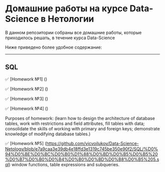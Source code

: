 # Домашние работы на курсе Data-Science в Нетологии
В данном репозитории собраны все домашние работы, которые приходилось решать, в течение курса Data-Science


Ниже приведено более удобное содержание:
____
## SQL
:white_check_mark: [Homework №1] ()


:white_check_mark: [Homework №2] ()


:white_check_mark: [Homework №3] ()


:white_check_mark: [Homework №4] ()

Purposes of homework:
(learn how to design the architecture of database tables, work with restrictions and field attributes, fill tables with data;
consolidate the skills of working with primary and foreign keys;
demonstrate knowledge of modifying database tables.)

:white_check_mark: [Homework №5] (https://github.com/vicvoilukov/Data-Science-Netology/blob/e7a9caa3e39db4e18ffd3e1319c745be350e90f2/SQL/%D0%94%D0%BE%D0%BC%D0%B0%D1%88%D0%BD%D0%B5%D0%B5%20%D0%B7%D0%B0%D0%B4%D0%B0%D0%BD%D0%B8%D0%B5%205.sql)
window functions, table expressions and subqueries.
